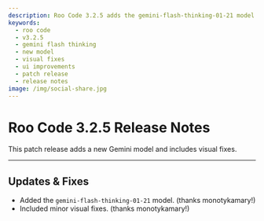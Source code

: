 ```yaml
---
description: Roo Code 3.2.5 adds the gemini-flash-thinking-01-21 model and includes minor visual fixes for improved user interface consistency.
keywords:
  - roo code
  - v3.2.5
  - gemini flash thinking
  - new model
  - visual fixes
  - ui improvements
  - patch release
  - release notes
image: /img/social-share.jpg
---
```


# Roo Code 3.2.5 Release Notes

This patch release adds a new Gemini model and includes visual fixes.

---

## Updates & Fixes

*   Added the `gemini-flash-thinking-01-21` model. (thanks monotykamary!)
*   Included minor visual fixes. (thanks monotykamary!)
